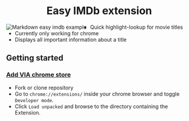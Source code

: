 <h1 align="center">
  Easy IMDb extension
</h1>

<img src="example.gif"
alt="Markdown easy imdb example"
style="float: left; margin-right: 10px;" />


- Quick highlight-lookup for movie titles 
- Currently only working for chrome
- Displays all important information about a title

## Getting started

### [Add VIA chrome store](https://chrome.google.com/webstore/detail/easy-imdb/edkkkggfhmoogadkmjndmlfhlmdainam/related?hl=en)

- Fork or clone repository 
- Go to `chrome://extensions/` inside your chrome browser and toggle `Developer mode`. 
- Click `Load unpacked` and browse to the directory containing the Extension. 

